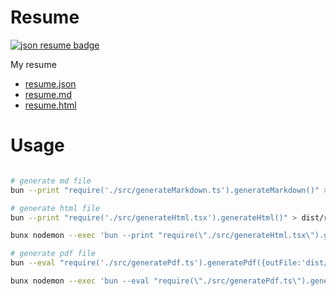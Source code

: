 # Resume

[![json resume badge](https://img.shields.io/badge/format-json_resume-fff18f?style=for-the-badge)](https://jsonresume.org)

My resume

- [resume.json](./resume.json)
- [resume.md](./resume.md)
- [resume.html](https://platane.github.io/resume/)


# Usage

```sh

# generate md file
bun --print "require('./src/generateMarkdown.ts').generateMarkdown()" > resume.md

# generate html file
bun --print "require('./src/generateHtml.tsx').generateHtml()" > dist/resume.html

bunx nodemon --exec 'bun --print "require(\"./src/generateHtml.tsx\").generateHtml()" > dist/resume.html' -e tx,tsx,css,json

# generate pdf file
bun --eval "require('./src/generatePdf.ts').generatePdf({outFile:'dist/resume.pdf'})"

bunx nodemon --exec 'bun --eval "require(\"./src/generatePdf.ts\").generatePdf({outFile:\"dist/resume.pdf\"})"' -e tx,tsx,css,json
```
